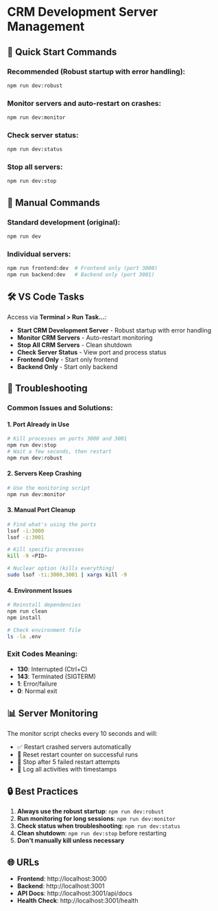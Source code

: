 # CRM Development Server Management

## 🚀 Quick Start Commands

### Recommended (Robust startup with error handling):
```bash
npm run dev:robust
```

### Monitor servers and auto-restart on crashes:
```bash
npm run dev:monitor
```

### Check server status:
```bash
npm run dev:status
```

### Stop all servers:
```bash
npm run dev:stop
```

## 🔧 Manual Commands

### Standard development (original):
```bash
npm run dev
```

### Individual servers:
```bash
npm run frontend:dev  # Frontend only (port 3000)
npm run backend:dev   # Backend only (port 3001)
```

## 🛠️ VS Code Tasks

Access via **Terminal > Run Task...**:

- **Start CRM Development Server** - Robust startup with error handling
- **Monitor CRM Servers** - Auto-restart monitoring
- **Stop All CRM Servers** - Clean shutdown
- **Check Server Status** - View port and process status
- **Frontend Only** - Start only frontend
- **Backend Only** - Start only backend

## 🚨 Troubleshooting

### Common Issues and Solutions:

#### 1. **Port Already in Use**
```bash
# Kill processes on ports 3000 and 3001
npm run dev:stop
# Wait a few seconds, then restart
npm run dev:robust
```

#### 2. **Servers Keep Crashing**
```bash
# Use the monitoring script
npm run dev:monitor
```

#### 3. **Manual Port Cleanup**
```bash
# Find what's using the ports
lsof -i:3000
lsof -i:3001

# Kill specific processes
kill -9 <PID>

# Nuclear option (kills everything)
sudo lsof -ti:3000,3001 | xargs kill -9
```

#### 4. **Environment Issues**
```bash
# Reinstall dependencies
npm run clean
npm install

# Check environment file
ls -la .env
```

### Exit Codes Meaning:
- **130**: Interrupted (Ctrl+C)
- **143**: Terminated (SIGTERM)
- **1**: Error/failure
- **0**: Normal exit

## 📊 Server Monitoring

The monitor script checks every 10 seconds and will:
- ✅ Restart crashed servers automatically
- 🔄 Reset restart counter on successful runs
- 🛑 Stop after 5 failed restart attempts
- 📝 Log all activities with timestamps

## 🔒 Best Practices

1. **Always use the robust startup**: `npm run dev:robust`
2. **Run monitoring for long sessions**: `npm run dev:monitor`
3. **Check status when troubleshooting**: `npm run dev:status`
4. **Clean shutdown**: `npm run dev:stop` before restarting
5. **Don't manually kill unless necessary**

## 🌐 URLs

- **Frontend**: http://localhost:3000
- **Backend**: http://localhost:3001
- **API Docs**: http://localhost:3001/api/docs
- **Health Check**: http://localhost:3001/health
